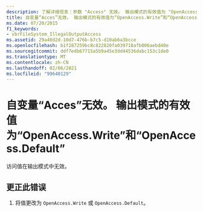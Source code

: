 ```yaml
---
description: 了解详细信息：参数 "Access" 无效。 输出模式的有效值为 "OpenAccess" 和 "OpenAccess"
title: 自变量“Acces”无效。 输出模式的有效值为“OpenAccess.Write”和“OpenAccess.Default”
ms.date: 07/20/2015
f1_keywords:
- vbrFileSystem_IllegalOutputAccess
ms.assetid: 29a40d2d-10d7-476b-b7c5-d10ab6a3bcce
ms.openlocfilehash: b1f287259bc8c822820fa039718afb006aebd40e
ms.sourcegitcommit: ddf7edb67715a5b9a45e3dd44536dabc153c1de0
ms.translationtype: MT
ms.contentlocale: zh-CN
ms.lasthandoff: 02/06/2021
ms.locfileid: "99640129"
---
```

# <a name="argument-access-is-not-valid-valid-values-for-output-mode-are-openaccesswrite-and-openaccessdefault"></a>自变量“Acces”无效。 输出模式的有效值为“OpenAccess.Write”和“OpenAccess.Default”

访问值在输出模式中无效。  
  
## <a name="to-correct-this-error"></a>更正此错误  
  
1. 将值更改为 `OpenAccess.Write` 或 `OpenAccess.Default`。
